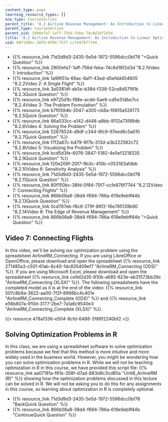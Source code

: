 ```yaml
---
content_type: page
learning_resource_types: []
ocw_type: CourseSection
parent_title: '8.2 Airline Revenue Management: An Introduction to Linear Optimization '
parent_type: CourseSection
parent_uid: 2900efa7-1aff-756d-feba-74c6d16f2d3d
title: '8.2 Airline Revenue Management: An Introduction to Linear Optimization '
uid: 80f150bc-38fd-0f84-75f7-ccfe876f7744
---
```


*   {{% resource_link 71d3d9d3-2435-5e5d-1972-5596dcc0bf78 "\<Quick Question" %}}
*   {{% resource_link 2900efa7-1aff-756d-feba-74c6d16f2d3d "8.2.1Video 1: Introduction" %}}
*   {{% resource_link 1a99f51a-66ac-8af1-43ed-d5efdd454605 "8.2.2Video 2: A Single Flight" %}}
*   {{% resource_link 3a0381df-ab5e-b38d-f338-52ce8d57f81b "8.2.3Quick Question" %}}
*   {{% resource_link e9725d1b-f88e-acdd-5ae8-cd5e31dbe7cc "8.2.4Video 3: The Problem Formulation" %}}
*   {{% resource_link b7f0594b-3047-a305-cb8a-f6815a526173 "8.2.5Quick Question" %}}
*   {{% resource_link 86a033cc-e142-d448-a8bb-9112a73f89db "8.2.6Video 4: Solving the Problem" %}}
*   {{% resource_link 52678524-d9df-c344-6fc9-97eed6c5a010 "8.2.7Quick Question" %}}
*   {{% resource_link f7f2a67c-b479-6f7b-313d-a3b222582c72 "8.2.8Video 5: Visualizing the Problem" %}}
*   {{% resource_link bcd5d3fe-6076-3847-5182-4e5ef3218335 "8.2.9Quick Question" %}}
*   {{% resource_link f20e206f-20f7-9b3c-410b-c053183afdbb "8.2.10Video 6: Sensitivity Analysis" %}}
*   {{% resource_link 71d3d9d3-2435-5e5d-1972-5596dcc0bf78 "8.2.11Quick Question" %}}
*   {{% resource_link 80f150bc-38fd-0f84-75f7-ccfe876f7744 "8.2.12Video 7: Connecting Flights" %}}
*   {{% resource_link 866b08a8-38d4-f694-786a-619e9ebff44b "8.2.13Quick Question" %}}
*   {{% resource_link 0cd767eb-f8c6-279f-86f2-16e785139b90 "8.2.14Video 8: The Edge of Revenue Management" %}}
*   {{% resource_link 866b08a8-38d4-f694-786a-619e9ebff44b "\>Quick Question" %}}

Video 7: Connecting Flights
---------------------------

In this video, we'll be solving our optimization problem using the spreadsheet AirlineRM\_Connecting. If you are using LibreOffice or OpenOffice, please download and open the spreadsheet {{% resource_link 271485a3-c501-61ab-6c40-1dc835409ef7 "AirlineRM\_Connecting (ODS)" %}}. If you are using Microsoft Excel, please download and open the spreadsheet {{% resource_link ce9d2d35-810b-a685-623e-eb31573bb39c "AirlineRM\_Connecting (XLSX)" %}}. The following spreadsheets have the completed model as it is at the end of the video: {{% resource_link 507c8b9a-3622-aa00-7f2f-8966bc4c401e "AirlineRM\_Connecting\_Complete (ODS)" %}} and {{% resource_link e56b807a-910d-3177-2be7-7a1a6c9540e3 "AirlineRM\_Connecting\_Complete (XLSX)" %}}.

{{< resource 478a1336-e504-8cfd-6488-3186f2240bf2 >}}

Solving Optimization Problems in R
----------------------------------

In this class, we are using a spreadsheet software to solve optimization problems because we feel that this method is more intuitive and more widely used in the business world. However, you might be wondering how you can solve optimization problems in R. While we will not be teaching optimization in R in this course, we have provided this script file: {{% resource_link aa07181a-f61e-358f-d7ad-883d8c3cd80a "Unit8\_AirlineRM (R)" %}} showing how the optimization problems discussed in this lecture can be solved in R. We will not be asking you to do this for any assignments in this course, so learning about optimization in R is completely optional.

*   {{% resource_link 71d3d9d3-2435-5e5d-1972-5596dcc0bf78 "BackQuick Question" %}}
*   {{% resource_link 866b08a8-38d4-f694-786a-619e9ebff44b "ContinueQuick Question" %}}